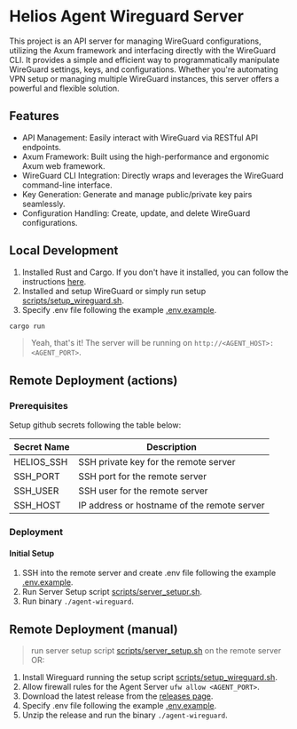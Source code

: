 # Helios Agent Wireguard Server

This project is an API server for managing WireGuard configurations, utilizing the Axum framework and interfacing directly with the WireGuard CLI. It provides a simple and efficient way to programmatically manipulate WireGuard settings, keys, and configurations. Whether you're automating VPN setup or managing multiple WireGuard instances, this server offers a powerful and flexible solution.

## Features

- API Management: Easily interact with WireGuard via RESTful API endpoints.
- Axum Framework: Built using the high-performance and ergonomic Axum web framework.
- WireGuard CLI Integration: Directly wraps and leverages the WireGuard command-line interface.
- Key Generation: Generate and manage public/private key pairs seamlessly.
- Configuration Handling: Create, update, and delete WireGuard configurations.

## Local Development

1. Installed Rust and Cargo. If you don't have it installed, you can follow the instructions [here](https://www.rust-lang.org/tools/install).
2. Installed and setup WireGuard or simply run setup [scripts/setup_wireguard.sh](scripts/setup_wireguard.sh).
3. Specify .env file following the example [.env.example](.env.example).

```bash
cargo run
```

> Yeah, that's it! The server will be running on `http://<AGENT_HOST>:<AGENT_PORT>`.

## Remote Deployment (actions)

### Prerequisites

Setup github secrets following the table below:

| Secret Name | Description |
| --- | --- |
| HELIOS_SSH | SSH private key for the remote server |
| SSH_PORT | SSH port for the remote server |
| SSH_USER | SSH user for the remote server |
| SSH_HOST | IP address or hostname of the remote server |

### Deployment

#### Initial Setup

1. SSH into the remote server and create .env file following the example [.env.example](.env.example).
2. Run Server Setup script [scripts/server_setupr.sh](scripts/server_setup.sh).
3. Run binary `./agent-wireguard`.

## Remote Deployment (manual)

> run server setup script [scripts/server_setup.sh](scripts/server_setup.sh) on the remote server OR:

1. Install Wireguard running the setup script [scripts/setup_wireguard.sh](scripts/setup_wireguard.sh).
2. Allow firewall rules for the Agent Server `ufw allow <AGENT_PORT>`.
3. Download the latest release from the [releases page](https://github.com/HeliosShieldProject/agent-wireguard-rust/releases).
4. Specify .env file following the example [.env.example](.env.example).
5. Unzip the release and run the binary `./agent-wireguard`.
